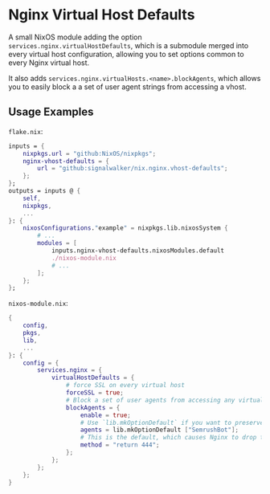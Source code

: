 # Nginx Virtual Host Defaults

A small NixOS module adding the option `services.nginx.virtualHostDefaults`, which is a submodule merged into every virtual host configuration, allowing you to set options common to every Nginx virtual host.

It also adds `services.nginx.virtualHosts.<name>.blockAgents`, which allows you to easily block a a set of user agent strings from accessing a vhost.

## Usage Examples

`flake.nix`:
```nix
inputs = {
    nixpkgs.url = "github:NixOS/nixpkgs";
    nginx-vhost-defaults = {
        url = "github:signalwalker/nix.nginx.vhost-defaults";
    };
};
outputs = inputs @ {
    self,
    nixpkgs,
    ...
}: {
    nixosConfigurations."example" = nixpkgs.lib.nixosSystem {
        # ...
        modules = [
            inputs.nginx-vhost-defaults.nixosModules.default
            ./nixos-module.nix
            # ...
        ];
    };
};
```

`nixos-module.nix`:
```nix
{
    config,
    pkgs,
    lib,
    ...
}: {
    config = {
        services.nginx = {
            virtualHostDefaults = {
                # force SSL on every virtual host
                forceSSL = true;
                # Block a set of user agents from accessing any virtual host.
                blockAgents = {
                    enable = true;
                    # Use `lib.mkOptionDefault` if you want to preserve the default agent list, which includes all agents found in https://github.com/ai-robots-txt/ai-robots-txt
                    agents = lib.mkOptionDefault ["SemrushBot"];
                    # This is the default, which causes Nginx to drop the connection without any response.
                    method = "return 444";
                };
            };
        };
    };
}
```

